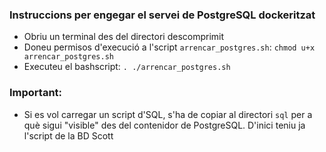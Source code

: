### Instruccions per engegar el servei de PostgreSQL dockeritzat

* Obriu un terminal des del directori descomprimit
* Doneu permisos d'execució a l'script `arrencar_postgres.sh`:
		`chmod u+x arrencar_postgres.sh`
* Executeu el bashscript:
		`. ./arrencar_postgres.sh`

### Important:

* Si es vol carregar un script d'SQL, s'ha de copiar al directori `sql` per a què 
  sigui "visible" des del contenidor de PostgreSQL. D'inici teniu ja l'script de la BD Scott


